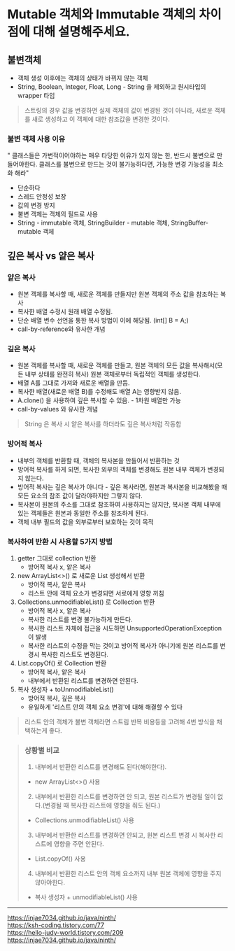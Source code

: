 # Mutable 객체와 Immutable 객체의 차이점에 대해 설명해주세요.

## 불변객체
* 객체 생성 이후에는 객체의 상태가 바뀌지 않는 객체
* String, Boolean, Integer, Float, Long  - String 을 제외하고 원시타입의 wrapper 타입
> 스트링의 경우 값을 변경하면 실제 객체의 값이 변경된 것이 아니라, 새로운 객체를 새로 생성하고 이 객체에 대한 참조값을 변경한 것이다.

### 불변 객체 사용 이유
" 클래스들은 가변적이어야하는 매우 타당한 이유가 있지 않는 한, 반드시 불변으로 만들어야한다. 클래스를 불변으로 만드는 것이 불가능하다면, 가능한 변경 가능성을 최소화 해라"

* 단순하다
* 스레드 안정성 보장
* 값의 변경 방지
* 불변 객체는 객체의 필드로 사용
* String - immutable 객체, StringBuilder - mutable 객체, StringBuffer- mutable 객체

## 깊은 복사 vs 얕은 복사


### 얕은 복사
* 원본 객체를 복사할 때, 새로운 객체를 만들지만 원본 객체의 주소 값을 참조하는 복사
* 복사한 배열 수정시 원래 배열 수정됨.
* 단순 배열 변수 선언을 통한 복사 방법이 이에 해당됨. (int[] B = A;)
* call-by-reference와 유사한 개념

### 깊은 복사
* 원본 객체를 복사할 때, 새로운 객체를 만들고, 원본 객체의 모든 값을 복사해서(모든 내부 상태를 완전히 복사) 원본 객체로부터 독립적인 객체를 생성한다.
* 배열 A를 그대로 가져와 새로운 배열을 만듬.
* 복사한 배열(새로운 배열 B)를 수정해도 배열 A는 영향받지 않음.
* A.clone() 을 사용하여 깊은 복사할 수 있음. - 1차원 배열만 가능
* call-by-values 와 유사한 개념
> String 은 복사 시 얕은 복사를 하더라도 깊은 복사처럼 작동함

### 방어적 복사
* 내부의 객체를 반환할 때, 객체의 복사본을 만들어서 반환하는 것
* 방어적 복사를 하게 되면, 복사한 외부의 객체를 변경해도 원본 내부 객체가 변경되지 않는다.
* 방어적 복사는 깊은 복사가 아니다 - 깊은 복사라면, 원본과 복사본을 비교해봤을 때 모든 요소의 참조 값이 달라야하지만 그렇지 않다.
* 복사본이 원본의 주소를 그대로 참조하여 사용하지는 않지만, 복사본 객체 내부에 있는 객체들은 원본과 동일한 주소를 참조하게 된다.
* 객체 내부 필드의 값을 외부로부터 보호하는 것이 목적
### 복사하여 반환 시 사용할 5가지 방법
1. getter 그대로 collection 반환 
   * 방어적 복사 x, 얕은 복사
2. new ArrayList<>() 로 새로운 List 생성해서 반환 
   * 방어적 복사, 얕은 복사 
   * 리스트 안에 객체 요소가 변경되면 서로에게 영향 끼침
3. Collections.unmodifiableList() 로 Collection 반환 
   - 방어적 복사 x, 얕은 복사 
   - 복사한 리스트를 변경 불가능하게 만든다. 
   - 복사한 리스트 자체에 접근을 시도하면 UnsupportedOperationException 이 발생
   - 복사한 리스트의 수정을 막는 것이고 방어적 복사가 아니기에 원본 리스트를 변경시 복사한 리스트도 변경된다.
4. List.copyOf() 로 Collection 반환 
   - 방어적 복사, 얕은 복사 
   - 내부에서 반환된 리스트를 변경하면 안된다.
5. 복사 생성자 + toUnmodifiableList()  
   - 방어적 복사, 깊은 복사
   - 유일하게 '리스트 안의 객체 요소 변경'에 대해 해결할 수 있다
> 리스트 안의 객체가 불변 객체라면 스트림 반복 비용등을 고려해 4번 방식을 채택하는게 좋다.


> ### 상황별 비교
> 1. 내부에서 반환한 리스트를 변경해도 된다(해야한다).
>  - new ArrayList<>() 사용
> 2. 내부에서 반환한 리스트를 변경하면 안 되고, 원본 리스트가 변경될 일이 없다.(변경될 때 복사한 리스트에 영향을 줘도 된다.)
>  - Collections.unmodifiableList() 사용
> 3. 내부에서 반환한 리스트를 변경하면 안되고, 원본 리스트 변경 시 복사한 리스트에 영향을 주면 안된다.
> - List.copyOf() 사용
> 4. 내부에서 반환한 리스트 안의 객체 요소까지 내부 원본 객체에 영향을 주지 않아야한다.
> - 복사 생성자 + unmodifiableList() 사용

---
https://injae7034.github.io/java/ninth/ <br/>
https://ksh-coding.tistory.com/77 <br/>
https://hello-judy-world.tistory.com/209 <br/>
https://injae7034.github.io/java/ninth/


